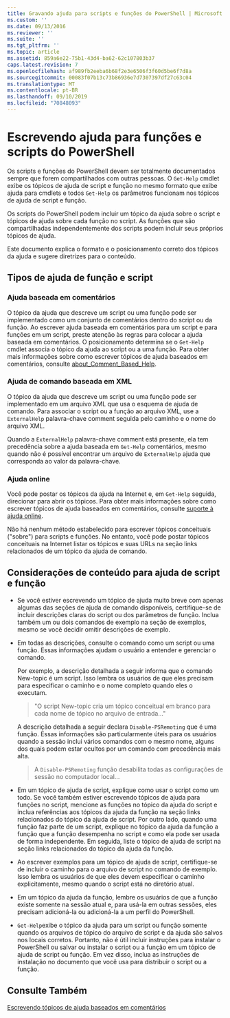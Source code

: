 ```yaml
---
title: Gravando ajuda para scripts e funções do PowerShell | Microsoft Docs
ms.custom: ''
ms.date: 09/13/2016
ms.reviewer: ''
ms.suite: ''
ms.tgt_pltfrm: ''
ms.topic: article
ms.assetid: 859a6e22-75b1-43d4-ba62-62c107803b37
caps.latest.revision: 7
ms.openlocfilehash: af989fb2eeba6b68f2e3e6506f3f60d5be6f7d8a
ms.sourcegitcommit: 00083f07b13c73b86936e7d7307397df27c63c04
ms.translationtype: MT
ms.contentlocale: pt-BR
ms.lasthandoff: 09/10/2019
ms.locfileid: "70848093"
---
```

# <a name="writing-help-for-powershell-scripts-and-functions"></a>Escrevendo ajuda para funções e scripts do PowerShell

Os scripts e funções do PowerShell devem ser totalmente documentados sempre que forem compartilhados com outras pessoas.
O `Get-Help` cmdlet exibe os tópicos de ajuda de script e função no mesmo formato que exibe ajuda para cmdlets e todos `Get-Help` os parâmetros funcionam nos tópicos de ajuda de script e função.

Os scripts do PowerShell podem incluir um tópico da ajuda sobre o script e tópicos de ajuda sobre cada função no script.
As funções que são compartilhadas independentemente dos scripts podem incluir seus próprios tópicos de ajuda.

Este documento explica o formato e o posicionamento correto dos tópicos da ajuda e sugere diretrizes para o conteúdo.

## <a name="types-of-script-and-function-help"></a>Tipos de ajuda de função e script

### <a name="comment-based-help"></a>Ajuda baseada em comentários
O tópico da ajuda que descreve um script ou uma função pode ser implementado como um conjunto de comentários dentro do script ou da função.
Ao escrever ajuda baseada em comentários para um script e para funções em um script, preste atenção às regras para colocar a ajuda baseada em comentários.
O posicionamento determina se o `Get-Help` cmdlet associa o tópico da ajuda ao script ou a uma função.
Para obter mais informações sobre como escrever tópicos de ajuda baseados em comentários, consulte [about_Comment_Based_Help](/powershell/module/microsoft.powershell.core/about/about_comment_based_help).

### <a name="xml-based-command-help"></a>Ajuda de comando baseada em XML
O tópico da ajuda que descreve um script ou uma função pode ser implementado em um arquivo XML que usa o esquema de ajuda de comando.
Para associar o script ou a função ao arquivo XML, use a `ExternalHelp` palavra-chave comment seguida pelo caminho e o nome do arquivo XML.

Quando a `ExternalHelp` palavra-chave comment está presente, ela tem precedência sobre a ajuda baseada em `Get-Help` comentários, mesmo quando não é possível encontrar um arquivo de `ExternalHelp` ajuda que corresponda ao valor da palavra-chave.

### <a name="online-help"></a>Ajuda online
Você pode postar os tópicos da ajuda na Internet e, em `Get-Help` seguida, direcionar para abrir os tópicos.
Para obter mais informações sobre como escrever tópicos de ajuda baseados em comentários, consulte [suporte à ajuda online](../module/supporting-online-help.md).

Não há nenhum método estabelecido para escrever tópicos conceituais ("sobre") para scripts e funções.
No entanto, você pode postar tópicos conceituais na Internet listar os tópicos e suas URLs na seção links relacionados de um tópico da ajuda de comando.

## <a name="content-considerations-for-script-and-function-help"></a>Considerações de conteúdo para ajuda de script e função

- Se você estiver escrevendo um tópico de ajuda muito breve com apenas algumas das seções de ajuda de comando disponíveis, certifique-se de incluir descrições claras do script ou dos parâmetros de função. Inclua também um ou dois comandos de exemplo na seção de exemplos, mesmo se você decidir omitir descrições de exemplo.

- Em todas as descrições, consulte o comando como um script ou uma função. Essas informações ajudam o usuário a entender e gerenciar o comando.

  Por exemplo, a descrição detalhada a seguir informa que o comando New-topic é um script. Isso lembra os usuários de que eles precisam para especificar o caminho e o nome completo quando eles o executam.

  > "O script New-topic cria um tópico conceitual em branco para cada nome de tópico no arquivo de entrada..."

  A descrição detalhada a seguir declara `Disable-PSRemoting` que é uma função. Essas informações são particularmente úteis para os usuários quando a sessão inclui vários comandos com o mesmo nome, alguns dos quais podem estar ocultos por um comando com precedência mais alta.

  > A `Disable-PSRemoting` função desabilita todas as configurações de sessão no computador local...

- Em um tópico de ajuda de script, explique como usar o script como um todo. Se você também estiver escrevendo tópicos de ajuda para funções no script, mencione as funções no tópico da ajuda do script e inclua referências aos tópicos da ajuda da função na seção links relacionados do tópico da ajuda de script. Por outro lado, quando uma função faz parte de um script, explique no tópico da ajuda da função a função que a função desempenha no script e como ela pode ser usada de forma independente. Em seguida, liste o tópico de ajuda de script na seção links relacionados do tópico da ajuda da função.

- Ao escrever exemplos para um tópico de ajuda de script, certifique-se de incluir o caminho para o arquivo de script no comando de exemplo. Isso lembra os usuários de que eles devem especificar o caminho explicitamente, mesmo quando o script está no diretório atual.

- Em um tópico da ajuda da função, lembre os usuários de que a função existe somente na sessão atual e, para usá-la em outras sessões, eles precisam adicioná-la ou adicioná-la a um perfil do PowerShell.

- `Get-Help`exibe o tópico da ajuda para um script ou função somente quando os arquivos de tópico do arquivo de script e da ajuda são salvos nos locais corretos. Portanto, não é útil incluir instruções para instalar o PowerShell ou salvar ou instalar o script ou a função em um tópico de ajuda de script ou função. Em vez disso, inclua as instruções de instalação no documento que você usa para distribuir o script ou a função.

## <a name="see-also"></a>Consulte Também

[Escrevendo tópicos de ajuda baseados em comentários](./writing-comment-based-help-topics.md)
